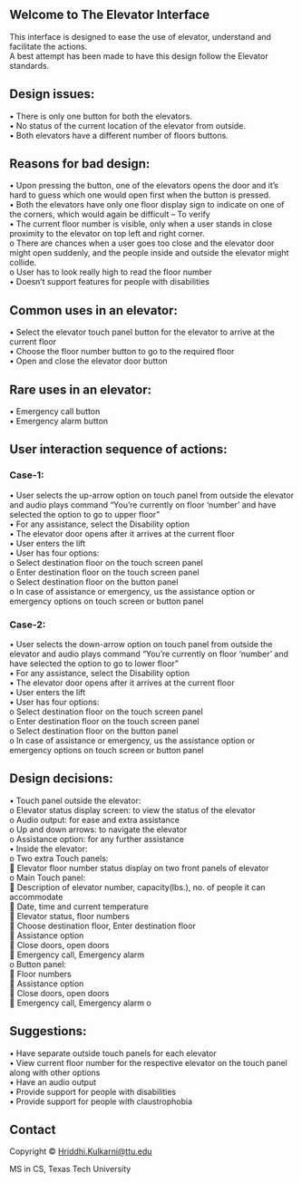 ## Welcome to The Elevator Interface 

This interface is designed to ease the use of elevator, understand and facilitate the actions.  <br /> 
A best attempt has been made to have this design follow the Elevator standards. 


## Design issues:
•	There is only one button for both the elevators.<br /> 
•	No status of the current location of the elevator from outside.<br /> 
•	Both elevators have a different number of floors buttons. 

## Reasons for bad design:
•	Upon pressing the button, one of the elevators opens the door and it’s hard to guess which one would open first when the button is pressed. <br /> 
•	Both the elevators have only one floor display sign to indicate on one of the corners, which would again be difficult – To verify <br /> 
•	The current floor number is visible, only when a user stands in close proximity to the elevator on top left and right corner. <br /> 
    o	There are chances when a user goes too close and the elevator door might open suddenly, and the people inside and outside the elevator might collide. <br /> 
    o	User has to look really high to read the floor number <br /> 
•	Doesn’t support features for people with disabilities 

## Common uses in an elevator:
•	Select the elevator touch panel button for the elevator to arrive at the current floor <br /> 
•	Choose the floor number button to go to the required floor <br /> 
•	Open and close the elevator door button 

## Rare uses in an elevator:
•	Emergency call button <br /> 
•	Emergency alarm button


## User interaction sequence of actions:
### Case-1:
•	User selects the up-arrow option on touch panel from outside the elevator and audio plays command “You’re currently on floor ‘number’ and have selected the option to go to upper floor” <br /> 
•	For any assistance, select the Disability option <br /> 
•	The elevator door opens after it arrives at the current floor <br /> 
•	User enters the lift <br /> 
•	User has four options: <br /> 
    o	Select destination floor on the touch screen panel <br /> 
    o	Enter destination floor on the touch screen panel <br /> 
    o	Select destination floor on the button panel <br /> 
    o	In case of assistance or emergency, us the assistance option or emergency options on touch screen or button panel 

### Case-2:
•	User selects the down-arrow option on touch panel from outside the elevator and audio plays command “You’re currently on floor ‘number’ and have selected the option to go to lower floor” <br /> 
•	For any assistance, select the Disability option <br /> 
•	The elevator door opens after it arrives at the current floor <br /> 
•	User enters the lift <br /> 
•	User has four options: <br /> 
    o	Select destination floor on the touch screen panel <br /> 
    o	Enter destination floor on the touch screen panel <br /> 
    o	Select destination floor on the button panel <br /> 
    o	In case of assistance or emergency, us the assistance option or emergency options on touch screen or button panel 

## Design decisions:
•	Touch panel outside the elevator: <br /> 
    o	Elevator status display screen: to view the status of the elevator <br /> 
    o	Audio output: for ease and extra assistance <br /> 
    o	Up and down arrows: to navigate the elevator <br /> 
    o	Assistance option: for any further assistance <br /> 
•	Inside the elevator: <br /> 
    o	Two extra Touch panels: <br /> 
        	Elevator floor number status display on two front panels of elevator <br /> 
    o	Main Touch panel: <br /> 
        	Description of elevator number, capacity(lbs.), no. of people it can accommodate <br /> 
        	Date, time and current temperature <br /> 
        	Elevator status, floor numbers <br /> 
        	Choose destination floor, Enter destination floor <br /> 
        	Assistance option <br /> 
        	Close doors, open doors <br /> 
        	Emergency call, Emergency alarm <br /> 
    o	Button panel: <br /> 
        	Floor numbers <br /> 
        	Assistance option <br /> 
        	Close doors, open doors <br /> 
        	Emergency call, Emergency alarm
    o	
    
## Suggestions:
•	Have separate outside touch panels for each elevator <br /> 
•	View current floor number for the respective elevator on the touch panel along with other options <br /> 
•	Have an audio output <br /> 
•	Provide support for people with disabilities <br /> 
•	Provide support for people with claustrophobia



## Contact
Copyright ©️ Hriddhi.Kulkarni@ttu.edu

MS in CS, Texas Tech University
